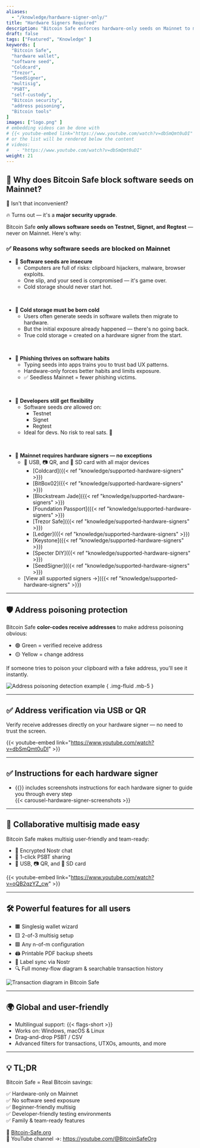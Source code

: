 ```yaml
---
aliases:
  - "/knowledge/hardware-signer-only/"
title: "Hardware Signers Required"
description: "Bitcoin Safe enforces hardware-only seeds on Mainnet to maximize security and avoid the risks of software-based key storage. Here's why that matters."
draft: false
tags: ["Featured", "Knowledge" ]
keywords: [
  "Bitcoin Safe",
  "hardware wallet",
  "software seed",
  "Coldcard",
  "Trezor",
  "SeedSigner",
  "multisig",
  "PSBT",
  "self-custody",
  "Bitcoin security",
  "address poisoning",
  "Bitcoin tools"
]
images: ["logo.png" ]
# embedding videos can be done with 
# {{< youtube-embed link="https://www.youtube.com/watch?v=dbSmQmt0uDI" >}}
# or the list will be rendered below the content
# videos:
#   - "https://www.youtube.com/watch?v=dbSmQmt0uDI"
weight: 21
---
```


 

## 🚫 Why does Bitcoin Safe block software seeds on Mainnet?

🤔 Isn't that inconvenient?

🔥 Turns out — it's a **major security upgrade**.

Bitcoin Safe **only allows software seeds on Testnet, Signet, and Regtest** — never on Mainnet. Here's why:

### ✅ Reasons why software seeds are blocked on Mainnet

- 🧠 **Software seeds are insecure** 
  - Computers are full of risks: clipboard hijackers, malware, browser exploits.
  - One slip, and your seed is compromised — it's game over.
  - Cold storage should never start hot.

</br>

- 🧊 **Cold storage must be born cold**
  - Users often generate seeds in software wallets then migrate to hardware.
  - But the initial exposure already happened — there's no going back.
  - True cold storage = created on a hardware signer from the start.

</br>

- 🎣 **Phishing thrives on software habits**
  - Typing seeds into apps trains you to trust bad UX patterns.
  - Hardware-only forces better habits and limits exposure.
  - ✅ Seedless Mainnet = fewer phishing victims.

</br>

- 🧪 **Developers still get flexibility**
  - Software seeds *are* allowed on:
    - Testnet
    - Signet
    - Regtest
  - Ideal for devs. No risk to real sats. 🧡



</br>

- 🔐 **Mainnet requires hardware signers — no exceptions**
  - 🔌 USB, 📷 QR, and 💾 SD card with all major  devices
    - [Coldcard]({{< ref "knowledge/supported-hardware-signers" >}})
    - [BitBox02]({{< ref "knowledge/supported-hardware-signers" >}})
    - [Blockstream Jade]({{< ref "knowledge/supported-hardware-signers" >}})
    - [Foundation Passport]({{< ref "knowledge/supported-hardware-signers" >}})
    - [Trezor Safe]({{< ref "knowledge/supported-hardware-signers" >}})
    - [Ledger]({{< ref "knowledge/supported-hardware-signers" >}})
    - [Keystone]({{< ref "knowledge/supported-hardware-signers" >}})
    - [Specter DIY]({{< ref "knowledge/supported-hardware-signers" >}})
    - [SeedSigner]({{< ref "knowledge/supported-hardware-signers" >}})
  - [View all supported signers →]({{< ref "knowledge/supported-hardware-signers" >}})


---

## 🛡️ Address poisoning protection

Bitcoin Safe **color-codes receive addresses** to make address poisoning obvious:

- 🟢 Green = verified receive address  
- 🟡 Yellow = change address  

If someone tries to poison your clipboard with a fake address, you'll see it instantly.

![Address poisoning detection example](https://i.postimg.cc/Pr4QwkgZ/431986530-187e3dbc-05f5-4386-8f80-f15eb2170fb1.png)
{ .img-fluid .mb-5 }

---

## ✅ Address verification via USB or QR

Verify receive addresses directly on your hardware signer — no need to trust the screen.

{{< youtube-embed link="https://www.youtube.com/watch?v=dbSmQmt0uDI" >}}

---



## ✅ Instructions for each hardware signer
 
- {{<text-name-with-logo>}} includes screenshots instructions for each hardware signer to guide you through every step 
    <div style="max-width: 500px;  width: 100%;">
        {{< carousel-hardware-signer-screenshots >}}
    </div>

   
---



## 🤝 Collaborative multisig made easy

Bitcoin Safe makes multisig user-friendly and team-ready:

- 🔐 Encrypted Nostr chat  
- 🔁 1-click PSBT sharing  
- 🔌 USB, 📷 QR, and 💾 SD card

{{< youtube-embed link="https://www.youtube.com/watch?v=oQB2qzYZ_cw" >}}

---

## 🛠️ Powerful features for all users

- 🟧 Singlesig wallet wizard  
- 🟨 2-of-3 multisig setup  
- 🟩 Any n-of-m configuration  
- 🖨️ Printable PDF backup sheets  
- 🔁 Label sync via Nostr  
- 🔍 Full money-flow diagram & searchable transaction history

![Transaction diagram in Bitcoin Safe](/images/bitcoin-safe-diagram-overview.png)

---

## 🌍 Global and user-friendly

- Multilingual support: {{< flags-short >}}
- Works on: Windows, macOS & Linux  
- Drag-and-drop PSBT / CSV  
- Advanced filters for transactions, UTXOs, amounts, and more

---

## 💡 TL;DR

Bitcoin Safe = Real Bitcoin savings:

✅ Hardware-only on Mainnet  
✅ No software seed exposure  
✅ Beginner-friendly multisig  
✅ Developer-friendly testing environments  
✅ Family & team-ready features  

🔗 [Bitcoin-Safe.org](https://Bitcoin-Safe.org)  
🎥 YouTube channel →: https://youtube.com/@BitcoinSafeOrg
